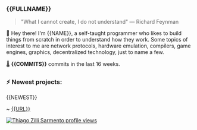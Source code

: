 ### {{FULLNAME}}
>  "What I cannot create, I do not understand" — Richard Feynman

👋 Hey there! I'm {{NAME}}, a self-taught programmer who likes to build things from scratch
in order to understand how they work. Some topics of interest to me are network
protocols, hardware emulation, compilers, game engines, graphics, decentralized 
technology, just to name a few.

🌡️ **{{COMMITS}}** commits in the last 16 weeks.

### ⚡ Newest projects:

{{NEWEST}}

~ [{{URL}}][2]

[2]: {{URL}}

[![Thiago Zilli Sarmento profile views](https://u8views.com/api/v1/github/profiles/140747/views/day-week-month-total-count.svg)](https://u8views.com/github/thiagozs)
